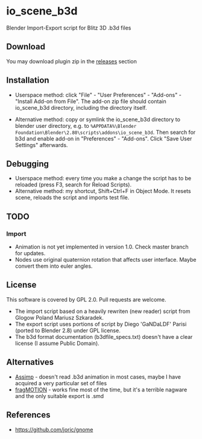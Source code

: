 # io_scene_b3d

Blender Import-Export script for Blitz 3D .b3d files

## Download

You may download plugin zip in the [releases](https://github.com/joric/io_scene_b3d/releases) section

## Installation

  * Userspace method: click "File" - "User Preferences" - "Add-ons" - "Install Add-on from File".
    The add-on zip file should contain io_scene_b3d directory, including the directory itself.

  * Alternative method: copy or symlink the io_scene_b3d directory to blender user directory, e.g. to
`%APPDATA%\Blender Foundation\Blender\2.80\scripts\addons\io_scene_b3d`. Then search for b3d and enable add-on in "Preferences" - "Add-ons". Click "Save User Settings" afterwards.

## Debugging

  * Userspace method: every time you make a change the script has to be reloaded (press F3, search for Reload Scripts).
  * Alternative method: my shortcut, Shift+Ctrl+F in Object Mode. It resets scene, reloads the script and imports test file.

## TODO

### Import

  * Animation is not yet implemented in version 1.0. Check master branch for updates.
  * Nodes use original quaternion rotation that affects user interface.
    Maybe convert them into euler angles.

## License

This software is covered by GPL 2.0. Pull requests are welcome.

  * The import script based on a heavily rewriten (new reader) script from Glogow Poland Mariusz Szkaradek.
  * The export script uses portions of script by Diego 'GaNDaLDF' Parisi (ported to Blender 2.8) under GPL license.
  * The b3d format documentation (b3dfile_specs.txt) doesn't have a clear license (I assume Public Domain).

## Alternatives

  * [Assimp](http://assimp.sourceforge.net/) - doesn't read .b3d animation in most cases, maybe I have acquired a very particular set of files
  * [fragMOTION](http://www.fragmosoft.com/) - works fine most of the time, but it's a terrible nagware and the only suitable export is .smd

## References

  * https://github.com/joric/gnome
